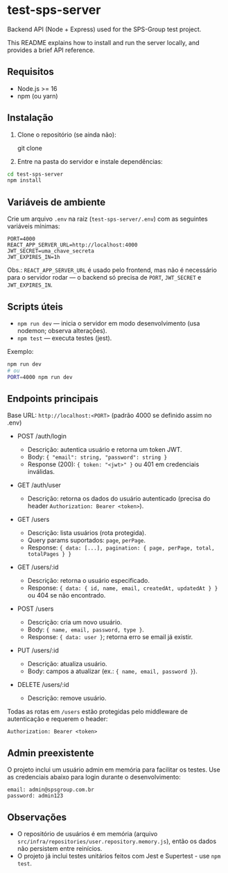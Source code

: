 # test-sps-server

Backend API (Node + Express) used for the SPS-Group test project.

This README explains how to install and run the server locally, and provides a brief API reference.

## Requisitos

- Node.js >= 16
- npm (ou yarn)

## Instalação

1. Clone o repositório (se ainda não):

   git clone <repo-url>

2. Entre na pasta do servidor e instale dependências:

```bash
cd test-sps-server
npm install
```

## Variáveis de ambiente

Crie um arquivo `.env` na raiz (`test-sps-server/.env`) com as seguintes variáveis mínimas:

```
PORT=4000
REACT_APP_SERVER_URL=http://localhost:4000
JWT_SECRET=uma_chave_secreta
JWT_EXPIRES_IN=1h
```

Obs.: `REACT_APP_SERVER_URL` é usado pelo frontend, mas não é necessário para o servidor rodar — o backend só precisa de `PORT`, `JWT_SECRET` e `JWT_EXPIRES_IN`.

## Scripts úteis

- `npm run dev` — inicia o servidor em modo desenvolvimento (usa nodemon; observa alterações).
- `npm test` — executa testes (jest).

Exemplo:

```bash
npm run dev
# ou
PORT=4000 npm run dev
```

## Endpoints principais

Base URL: `http://localhost:<PORT>` (padrão 4000 se definido assim no .env)

- POST /auth/login
  - Descrição: autentica usuário e retorna um token JWT.
  - Body: `{ "email": string, "password": string }`
  - Response (200): `{ token: "<jwt>" }` ou 401 em credenciais inválidas.

- GET /auth/user
  - Descrição: retorna os dados do usuário autenticado (precisa do header `Authorization: Bearer <token>`).

- GET /users
  - Descrição: lista usuários (rota protegida).
  - Query params suportados: `page`, `perPage`.
  - Response: `{ data: [...], pagination: { page, perPage, total, totalPages } }`

- GET /users/:id
  - Descrição: retorna o usuário especificado.
  - Response: `{ data: { id, name, email, createdAt, updatedAt } }` ou 404 se não encontrado.

- POST /users
  - Descrição: cria um novo usuário.
  - Body: `{ name, email, password, type }`.
  - Response: `{ data: user }`; retorna erro se email já existir.

- PUT /users/:id
  - Descrição: atualiza usuário.
  - Body: campos a atualizar (ex.: `{ name, email, password }`).

- DELETE /users/:id
  - Descrição: remove usuário.

Todas as rotas em `/users` estão protegidas pelo middleware de autenticação e requerem o header:

```
Authorization: Bearer <token>
```

## Admin preexistente

O projeto inclui um usuário admin em memória para facilitar os testes. Use as credenciais abaixo para login durante o desenvolvimento:

```
email: admin@spsgroup.com.br
password: admin123
```

## Observações

- O repositório de usuários é em memória (arquivo `src/infra/repositories/user.repository.memory.js`), então os dados não persistem entre reinícios.
- O projeto já inclui testes unitários feitos com Jest e Supertest - use `npm test`.
